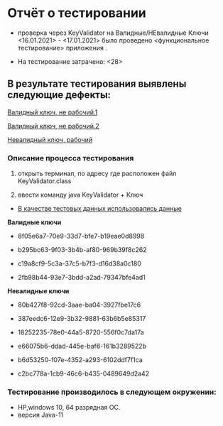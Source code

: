 # Отчёт о тестировании <KeyValidator>
* проверка через KeyValidator на Валидные/НЕвалидные Ключи
<16.01.2021> - <17.01.2021> было проведено <функциональное тестирование> приложения <KeyValidator>.

* На тестирование затрачено: <28>

## В результате тестирования выявлены следующие дефекты:

[Валидный ключ, не рабочий.1](https://github.com/avet87/Work1/issues/1#issue-787758235)

[Валидный ключ, не рабочий.2](https://github.com/avet87/Work1/issues/2#issue-787762697)

[Невалидный ключ, рабочий](https://github.com/avet87/Work1/issues/3#issue-787763769)

### Описание процесса тестирования

1. открыть терминал, по адресу где расположен файл KeyValidator.class

2. ввести команду java KeyValidator + Ключ


* [В качестве тестовых данных использовались данные](https://github.com/netology-code/javaqa-homeworks/blob/master/intro/user-manual.md)

**Валидные ключи**

* 8f05e6a7-70e9-33d7-bfe7-b19eae0d8998

* b295bc63-9f03-3b4b-af80-969b39f8c262

* c19a8cf9-5c3a-37c5-b7f3-d16d38a0c180

* 2fb98b44-93e7-3bdd-a2ad-79347bfe4ad1

**Невалидные ключи**

* 80b427f8-92cd-3aae-ba04-3927fbe17c6

* 387eedc6-12e9-3b32-9881-63b6b5e85317

* 18252235-78e0-44a5-8720-556f0c7da17a

* e66075b6-ddad-445e-baf6-161b3289522b

* b6d53250-f07e-4352-a293-6102ddf7f1ca

* c2bc778a-1cb9-46c6-b435-0489649d2a42

### Тестирование производилось в следующем окружении:

* HP,windows 10, 64 разрядная ОС.
* версия Java-11
